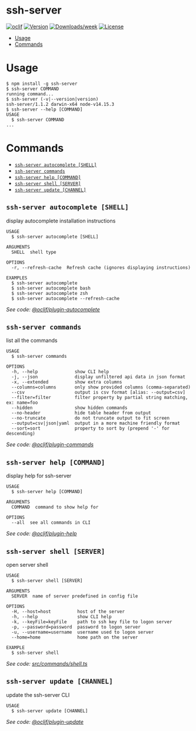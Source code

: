 ssh-server
==========



[![oclif](https://img.shields.io/badge/cli-oclif-brightgreen.svg)](https://oclif.io)
[![Version](https://img.shields.io/npm/v/ssh-server.svg)](https://npmjs.org/package/ssh-server)
[![Downloads/week](https://img.shields.io/npm/dw/ssh-server.svg)](https://npmjs.org/package/ssh-server)
[![License](https://img.shields.io/npm/l/ssh-server.svg)](https://github.com/Troublor/ssh-server/blob/master/package.json)

<!-- toc -->
* [Usage](#usage)
* [Commands](#commands)
<!-- tocstop -->
# Usage
<!-- usage -->
```sh-session
$ npm install -g ssh-server
$ ssh-server COMMAND
running command...
$ ssh-server (-v|--version|version)
ssh-server/1.1.2 darwin-x64 node-v14.15.3
$ ssh-server --help [COMMAND]
USAGE
  $ ssh-server COMMAND
...
```
<!-- usagestop -->
# Commands
<!-- commands -->
* [`ssh-server autocomplete [SHELL]`](#ssh-server-autocomplete-shell)
* [`ssh-server commands`](#ssh-server-commands)
* [`ssh-server help [COMMAND]`](#ssh-server-help-command)
* [`ssh-server shell [SERVER]`](#ssh-server-shell-server)
* [`ssh-server update [CHANNEL]`](#ssh-server-update-channel)

## `ssh-server autocomplete [SHELL]`

display autocomplete installation instructions

```
USAGE
  $ ssh-server autocomplete [SHELL]

ARGUMENTS
  SHELL  shell type

OPTIONS
  -r, --refresh-cache  Refresh cache (ignores displaying instructions)

EXAMPLES
  $ ssh-server autocomplete
  $ ssh-server autocomplete bash
  $ ssh-server autocomplete zsh
  $ ssh-server autocomplete --refresh-cache
```

_See code: [@oclif/plugin-autocomplete](https://github.com/oclif/plugin-autocomplete/blob/v0.3.0/src/commands/autocomplete/index.ts)_

## `ssh-server commands`

list all the commands

```
USAGE
  $ ssh-server commands

OPTIONS
  -h, --help              show CLI help
  -j, --json              display unfiltered api data in json format
  -x, --extended          show extra columns
  --columns=columns       only show provided columns (comma-separated)
  --csv                   output is csv format [alias: --output=csv]
  --filter=filter         filter property by partial string matching, ex: name=foo
  --hidden                show hidden commands
  --no-header             hide table header from output
  --no-truncate           do not truncate output to fit screen
  --output=csv|json|yaml  output in a more machine friendly format
  --sort=sort             property to sort by (prepend '-' for descending)
```

_See code: [@oclif/plugin-commands](https://github.com/oclif/plugin-commands/blob/v1.3.0/src/commands/commands.ts)_

## `ssh-server help [COMMAND]`

display help for ssh-server

```
USAGE
  $ ssh-server help [COMMAND]

ARGUMENTS
  COMMAND  command to show help for

OPTIONS
  --all  see all commands in CLI
```

_See code: [@oclif/plugin-help](https://github.com/oclif/plugin-help/blob/v3.2.1/src/commands/help.ts)_

## `ssh-server shell [SERVER]`

open server shell

```
USAGE
  $ ssh-server shell [SERVER]

ARGUMENTS
  SERVER  name of server predefined in config file

OPTIONS
  -H, --host=host          host of the server
  -h, --help               show CLI help
  -k, --keyFile=keyFile    path to ssh key file to logon server
  -p, --password=password  password to logon server
  -u, --username=username  username used to logon server
  --home=home              home path on the server

EXAMPLE
  $ ssh-server shell
```

_See code: [src/commands/shell.ts](https://github.com/Troublor/ssh-server/blob/v1.1.2/src/commands/shell.ts)_

## `ssh-server update [CHANNEL]`

update the ssh-server CLI

```
USAGE
  $ ssh-server update [CHANNEL]
```

_See code: [@oclif/plugin-update](https://github.com/oclif/plugin-update/blob/v1.3.10/src/commands/update.ts)_
<!-- commandsstop -->
